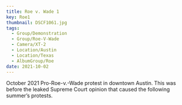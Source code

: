 ```yaml
---
title: Roe v. Wade 1
key: Roe1
thumbnail: DSCF1061.jpg
tags:
  - Group/Demonstration
  - Group/Roe-V-Wade
  - Camera/XT-2
  - Location/Austin
  - Location/Texas
  - AlbumGroup/Roe
date: 2021-10-02
---
```

October 2021 Pro-Roe-v.-Wade protest in downtown Austin. This was before the leaked Supreme Court opinion that caused the following summer’s protests.
 